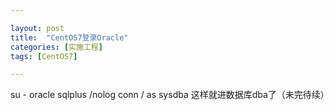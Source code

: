 ```yaml
---

layout: post
title:  "CentOS7登录Oracle"
categories: [实施工程]
tags: [CentOS7]

---
```


su - oracle
sqlplus /nolog
conn / as sysdba
这样就进数据库dba了（未完待续）